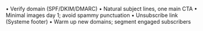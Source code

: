 • Verify domain (SPF/DKIM/DMARC)
• Natural subject lines, one main CTA
• Minimal images day 1; avoid spammy punctuation
• Unsubscribe link (Systeme footer)
• Warm up new domains; segment engaged subscribers
